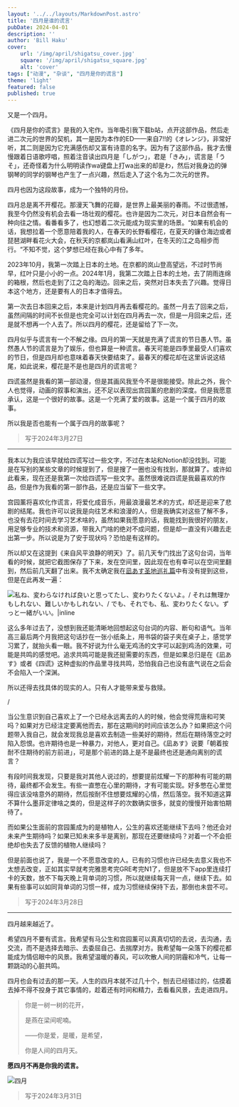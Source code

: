 ```yaml
---
layout: '../../layouts/MarkdownPost.astro'
title: '四月是谁的谎言'
pubDate: 2024-04-01
description: ''
author: 'Bill Haku'
cover:
    url: '/img/april/shigatsu_cover.jpg'
    square: '/img/april/shigatsu_square.jpg'
    alt: 'cover'
tags: ["动漫", "杂谈", "四月是你的谎言"]
theme: 'light'
featured: false
published: true
---
```


又是一个四月。

《四月是你的谎言》是我的入宅作。当年吸引我下载b站，点开这部作品，然后走进二次元的世界的契机，其一是因为本作的ED——来自7!!的《オレンジ》，非常好听，其二则是因为它充满感伤却又富有诗意的名字。因为有了这部作品，我才去慢慢跟着日语歌哼唱，照着注音读出四月是「しがつ」，君是「きみ」，谎言是「うそ」，还奇怪着为什么明明读作wa键盘上打wa出来的却是わ，然后对我身边的弹钢琴的同学的钢琴也产生了一点兴趣，然后走入了这个名为二次元的世界。

四月也因为这段故事，成为一个独特的月份。

四月总是离不开樱花。那漫天飞舞的花瓣，是世界上最美丽的春雨。不过很遗憾，我至今仍然没有机会去看一场壮观的樱花。也许是因为二次元，对日本自然会有一种向往之情。看番看多了，也幻想着二次元能成为现实里的场景。“如果有机会的话，我想拉着一个愿意陪着我的人，在春天的长野看樱花，在夏天的镰仓海边或者琵琶湖畔看花火大会，在秋天的京都岚山看满山红叶，在冬天的江之岛相步而行。“不知不觉，这个梦想已经在我心中有了多年。

2023年10月，我第一次踏上日本的土地。在京都的岚山登高望远，不过时节尚早，红叶只是小小的一点。2024年1月，我第二次踏上日本的土地，去了阴雨连绵的箱根，然后也走到了江之岛的海边。回来之后，突然对日本失去了兴趣。觉得日本这个地方，还是要有人的日本才值得去。

第一次去日本回来之后，本来是计划四月再去看樱花的。虽然一月去了回来之后，虽然间隔的时间不长但是也完全可以计划在四月再去一次，但是一月回来之后，还是就不想再一个人去了。所以四月的樱花，还是留给了下一次。

四月似乎与谎言有一个不解之缘。四月的第一天就是充满了谎言的节日愚人节。虽然愚人节的谎言是为了娱乐，但也算是一种谎言。春天可能是四季里最受人们喜欢的节日，但是四月却也意味着春天快要结束了。最春天的樱花却在这里诉说这结尾，如此说来，樱花是不是也是四月的谎言呢？

四谎虽然是我看的第一部动漫，但是其画风我至今不是很能接受。除此之外，我个人也觉得，动画的叙事和演出，还不足以表现出宫园薰的悲剧的深度。但是我愿意承认，这是一个很好的故事。这是一个充满了爱的故事。这是一个属于四月的故事。

所以我是否也能有一个属于四月的故事呢？

> 写于2024年3月27日

---

我本以为我应该早就给四谎写过一些文字，不过在本站和Notion却没找到。可能是在写别的某些文章的时候提到了，但是搜了一圈也没有找到，那就算了。或许如此看来，现在还是我第一次给四谎写一些文字。虽然很难说四谎是我最喜欢的作品，但是作为我看的第一部作品，还是应当留下一些文字。

宫园薰将喜欢化作谎言，将爱化成音乐，用最浪漫最艺术的方式，却还是迎来了悲剧的结尾。我也许可以说我是向往艺术和浪漫的人，但是我确实对这些了解不多，也没有去花时间去学习艺术啥的，虽然如果我愿意的话，我能找到我很好的朋友，用足够专业的技术和资源，带我入门啥的绝对不成问题，但是却一直没有兴趣去走出第一步。所以说是为了安于现状吗？恐怕是有这样的。

所以却又在这提到《来自风平浪静的明天》了。前几天专门找出了这句台词，当年看的时候，就把它截图保存了下来，发在空间里，因此现在也有幸可以在空间里翻到，然后前几天翻了出来。我不太确定我在[凪あす圣地巡礼篇](/posts/japan_s1e7)中有没有提到这些，但是在此再发一遍：

![私ね、変わらなければ良いと思ってたし、変わりたくないよ。/ それは無理かもしれない、難しいかもしれない、/ でも、それでも、私、変わりたくない。ずっと一緒がいい。|inline](https://blog.hakubill.tech/img/april/nagi_quote.jpg)

这么多年过去了，没想到我还能清晰地回想起这句台词的内容、断句和语气。当年高三最后两个月我把这句话抄在一张小纸条上，用书袋的袋子夹在桌子上，感觉学习累了，就抬头看一眼。我不好说为什么毫无鸡汤的文字可以起到鸡汤的效果，可能是共鸣的感觉吧。追求共鸣可能是我还挺需要的东西，但是如果总归是在《凪あす》或者《四谎》这种虚拟的作品里寻找共鸣，恐怕我自己也没有底气说在之后会不会陷入一个深渊。

所以还得去找具体的现实的人。只有人才能带来爱与救赎。

/

当公生意识到自己喜欢上了一个已经永远离去的人的时候，他会觉得荒唐和可笑吗？如果对方已经注定要离他而去，那在这期间的时间应该怎么办？如果把这个问题带入我自己，就会发现我总是喜欢去制造一些美好的期待，然后在期待落空之时陷入怨恨。也许期待也是一种暴力，对他人，更对自己。《凪あす》说要「朝着按耐不住期待的前方前进」，可是那个前进的路上是不是最终也还是通向离别的谎言？

有段时间我发现，只要是我对其他人说过的，想要提前炫耀一下的那种有可能的期待，最终都不会发生。有些一直憋在心里的期待，才有可能实现。好多憋在心里觉得应该没啥意外的期待，然后按耐不住想要炫耀的心情，然后落空。我不知道这算不算什么墨菲定律啥之类的，但是这样子的次数确实很多，就变的慢慢开始害怕期待了。

而如果公生面前的宫园薰成为的是植物人，公生的喜欢还能继续下去吗？他还会对未来产生期待吗？如果已知未来多半是离别，那现在还要继续吗？对着一个不会拒绝却也失去了反馈的植物人继续吗？

但是前面也说了，我是一个不愿意改变的人。已有的习惯也许已经失去意义我也不太想去改变，正如其实早就考完雅思考完GRE考完N1了，但是放不下app里连续打卡的天数，放不下每天晚上背单词的习惯，所以就继续每天背一点，继续下去。如果有些事可以如同背单词的习惯一样，成为习惯继续保持下去，那倒也未尝不可。

> 写于2024年3月28日

---

四月越来越近了。

希望四月不要有谎言。我希望有马公生和宫园薰可以真真切切的去说，去沟通，去交流，而不是选择去暗示、去委屈自己、去揣摩对方。我希望每一朵落下的樱花都能成为情侣眼中的风景。我希望温暖的春风，可以吹散人间的阴霾和冷气，让每一颗跳动的心脏共鸣。

四月也会有过去的那一天。人生的四月本就不过几十个，刨去已经错过的，估摸着去掉不得不投身于其它事情的，趁着还有时间和精力，去看看风景，去走进四月。

> 你是一树一树的花开，
>
> 是燕在梁间呢喃。
>
> ——你是爱，是暖，是希望，
>
> 你是人间的四月天。

**愿四月不再是你我的谎言。**

![四月](https://blog.hakubill.tech/img/april/shigatsu.jpg)

> 写于2024年3月31日